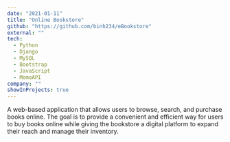 ```yaml
---
date: "2021-01-11"
title: "Online Bookstore"
github: "https://github.com/binh234/eBookstore"
external: ""
tech:
  - Python
  - Django
  - MySQL
  - Bootstrap
  - JavaScript
  - MomoAPI
company: ""
showInProjects: true
---
```


A web-based application that allows users to browse, search, and purchase books online. The goal is to provide a convenient and efficient way for users to buy books online while giving the bookstore a digital platform to expand their reach and manage their inventory.
